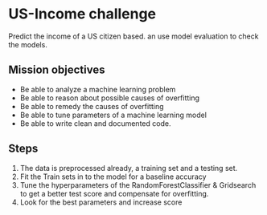 # US-Income challenge 

Predict the income of a US citizen based. an use model evaluation to check the models.

## Mission objectives

- Be able to analyze a machine learning problem
- Be able to reason about possible causes of overfitting
- Be able to remedy the causes of overfitting
- Be able to tune parameters of a machine learning model
- Be able to write clean and documented code.



## Steps
1. The data is preprocessed already, a training set and a testing set.
3. Fit the Train sets in to the model for a baseline accuracy
4. Tune the hyperparameters of the RandomForestClassifier & Gridsearch to get a better test score and compensate for overfitting.
5. Look for the best parameters and increase score
